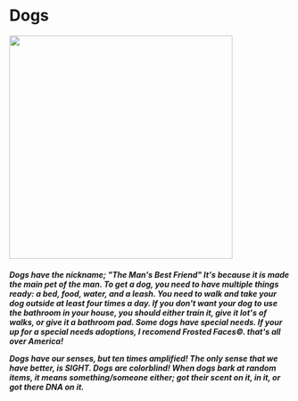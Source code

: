 <html>
  <head>
    <title>Ian's Wiki - Dogs</title>
  </head>
  <body>
    <h1>Dogs</h1>
    <img src="https://pouch.jumpshare.com/preview/MnAV1A10Rx-qv5-X_UVu6LBHx7yJe_MtAVAEOnKn5YEtghoPnahPql-7xFG3QWMfVIBijYLaU1HBmZIEjROlHTKpsjT0E18pHHkhX0PR_lY" width=400 height=400>
    <h5>
      <p>
        Dogs have the nickname; "The Man's Best Friend" It's because it is made the main pet of the man. To get a dog, you need to have multiple things ready: a bed, food, water, and a leash. You need to walk and take your dog outside at least four times a day. If you don't want your dog to use the bathroom in your house, you should either train it, give it lot's of walks, or give it a bathroom pad. Some dogs have special needs. If your up for a special needs adoptions, I recomend Frosted Faces©. that's all over America!
      </p>
      <p>
        Dogs have our senses, but ten times amplified! The only sense that we have better, is SIGHT. Dogs are colorblind! When dogs bark at random items, it means something/someone either; got their scent on it, in it, or got there DNA on it.
      </p>
    </h5>
  </body>
</html>
